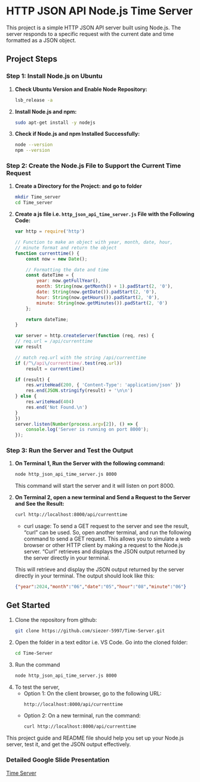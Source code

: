 # HTTP JSON API Node.js Time Server

This project is a simple HTTP JSON API server built using Node.js. The server responds to a specific request with the current date and time formatted as a JSON object.

## Project Steps

### Step 1: Install Node.js on Ubuntu

1. **Check Ubuntu Version and Enable Node Repository:**
    ```sh
    lsb_release -a
    ```

2. **Install Node.js and npm:**
    ```sh
    sudo apt-get install -y nodejs
    ```

3. **Check if Node.js and npm Installed Successfully:**
    ```sh
    node --version
    npm --version
    ```

### Step 2: Create the Node.js File to Support the Current Time Request

1. **Create a Directory for the Project: and go to folder**
    ```sh
    mkdir Time_server
    cd Time_server
    ```

2. **Create a js file i.e. `http_json_api_time_server.js` File with the Following Code:**
    ```javascript
    var http = require('http')

    // Function to make an object with year, month, date, hour,
    // minute format and return the object
    function currenttime() {
        const now = new Date();

        // Formatting the date and time
        const dateTime = {
            year: now.getFullYear(),
            month: String(now.getMonth() + 1).padStart(2, '0'),
            date: String(now.getDate()).padStart(2, '0'),
            hour: String(now.getHours()).padStart(2, '0'),
            minute: String(now.getMinutes()).padStart(2, '0')
        };

        return dateTime;
    }

    var server = http.createServer(function (req, res) {
    // req.url = /api/currenttime
    var result

    // match req.url with the string /api/currenttime
    if (/^\/api\/currenttime/.test(req.url))
        result = currenttime()

    if (result) {
        res.writeHead(200, { 'Content-Type': 'application/json' })
        res.end(JSON.stringify(result) + '\n\n')
    } else {
        res.writeHead(404)
        res.end('Not Found.\n')
    }
    })
    server.listen(Number(process.argv[2]), () => {
        console.log('Server is running on port 8000');
    });
    ```

### Step 3: Run the Server and Test the Output

1. **On Terminal 1, Run the Server with the following command:**
    ```sh
    node http_json_api_time_server.js 8000
    ```

    This command will start the server and it will listen on port 8000.

2. **On Terminal 2, open a new terminal and Send a Request to the Server and See the Result:**
    ```sh
    curl http://localhost:8000/api/currenttime
    ```
    - curl usage:
    To send a GET request to the server and see the result, “curl” can be used. So, open another terminal, and run the following command to send a GET request. This allows you to simulate a web browser or other HTTP client by making a request to the Node.js server. “Curl” retrieves and displays the JSON output returned by the server directly in your terminal.

    This will retrieve and display the JSON output returned by the server directly in your terminal. The output should look like this:
    ```json
    {"year":2024,"month":"06","date":"05","hour":"08","minute":"06"}
    ```

## Get Started
1. Clone the repository from github:
    ```sh
    git clone https://github.com/siezer-5997/Time-Server.git
    ```
2. Open the folder in a text editor i.e. VS Code. Go into the cloned folder:
    ```sh
    cd Time-Server
    ```
3. Run the command
    ```sh
    node http_json_api_time_server.js 8000
    ```
4. To test the server, 
    - Option 1: On the client browser, go to the following URL:
        ```sh
        http://localhost:8000/api/currenttime 
        ```
    - Option 2: On a new terminal, run the command:
        ```sh
        curl http://localhost:8000/api/currenttime
        ```

This project guide and README file should help you set up your Node.js server, test it, and get the JSON output effectively.

### Detailed Google Slide Presentation
[Time Server](https://docs.google.com/presentation/d/189WU8vxrv0jBaXArIMFo6JBduwAjP9nNHBe1uiAHBt0/edit?usp=sharing)